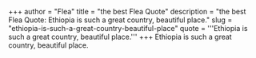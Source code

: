 +++
author = "Flea"
title = "the best Flea Quote"
description = "the best Flea Quote: Ethiopia is such a great country, beautiful place."
slug = "ethiopia-is-such-a-great-country-beautiful-place"
quote = '''Ethiopia is such a great country, beautiful place.'''
+++
Ethiopia is such a great country, beautiful place.
